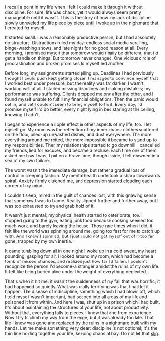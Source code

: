 I recall a point in my life when I felt I could make it through it without discipline. For sure, life was chaos, yet it would always seem pretty manageable until it wasn't. This is the story of how my lack of discipline slowly unraveled my life piece by piece until I woke up in the nightmare that I created for myself.  
  
It started small. I was a reasonably productive person, but I had absolutely no structure. Distractions ruled my day: endless social media scrolling, binge-watching shows, and late nights for no good reason at all. Every morning, I promised myself that tomorrow would finally be different, that I'd get a handle on things. But tomorrow never changed. One vicious circle of procrastination and broken promises to myself led another.  
  
Before long, my assignments started piling up. Deadlines I had previously thought I could push kept getting closer. I managed to convince myself that I worked best under pressure, but the reality was far darker. I wasn't working well at all. I started missing deadlines and making mistakes; my performance was suffering. Clients dropped me one after the other, and I found myself unable to fulfill my financial obligations. Then the panic would set in, and yet I couldn't seem to bring myself to fix it. Every day, I'd promise myself I'd do better, every night lying in bed staring at the ceiling, knowing I hadn't.  
  
I began to experience a ripple effect in other aspects of my life, too. I let myself go. My room was the reflection of my inner chaos: clothes scattered on the floor, piled-up unwashed dishes, and dust everywhere. The more everything around me rotted, the more impossible it became to stand up to my responsibilities. Then my relationships started to go downhill. I cancelled my friends, lied for excuses, and became a recluse. Each time one of them asked me how I was, I put on a brave face, though inside, I felt drowned in a sea of my own failure.  
  
The worst wasn't the immediate damage, but rather a gradual loss of control in creeping fashion. My mental health undertook a sharp downwards spiral. Anxiety firmly clutched me, and depression started clouding each corner of my mind.  
  
I couldn't sleep, mired in the guilt of chances lost, with this gnawing sense that somehow I was to blame. Reality slipped further and further away, but I was too exhausted to try and grab hold of it.  
  
It wasn't just mental; my physical health started to deteriorate, too. I stopped going to the gym, eating junk food because cooking seemed too much work, and barely leaving the house. Those rare times when I did, it felt like the world was spinning around me, going too fast for me to catch up with. And I knew I spiralled, but I just could not get myself out of it-too far gone, trapped by my own inertia.  
  
It came tumbling down all in one night: I woke up in a cold sweat, my heart pounding, gasping for air. I looked around my room, which had become a tomb of missed chances, and realized just how far I'd fallen. I couldn't recognize the person I'd become-a stranger amidst the ruins of my own life. It felt like being buried alive under the weight of everything neglected.  
  
That's when it hit me: it wasn't the suddenness of my fall that was horrific; it had happened so quietly. What was really terrifying was that I had let it happen. The disease of indiscipline, something which I had blown off, which I told myself wasn't important, had seeped into all areas of my life and poisoned it from within. And here I was, shut up in a prison which I had built. It's about maintaining the structures of your life, not about productivity. Without that, everything falls to pieces. I know that one from experience. Now I try to climb my way from the edge, but it was already too late. That life I knew was gone and replaced by the ruins in a nightmare built with my hands. Let me make something very clear: discipline is not optional; it's the thin line holding together your life, keeping chaos at bay. Do not let that [slip](https://futures-newsletter-c71c06.beehiiv.com/subscribe).